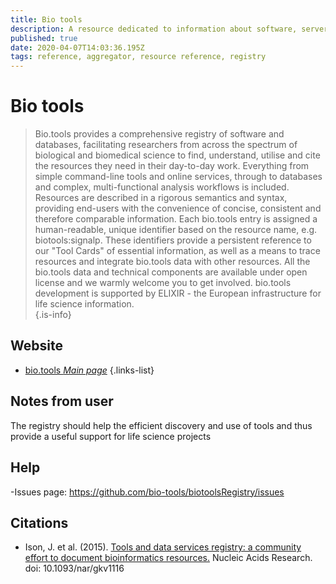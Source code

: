 ```yaml
---
title: Bio tools
description: A resource dedicated to information about software, servers and other platforms used in analyzing biological data.
published: true
date: 2020-04-07T14:03:36.195Z
tags: reference, aggregator, resource reference, registry
---
```


# Bio tools

>  Bio.tools provides a comprehensive registry of software and databases, facilitating researchers from across the spectrum of biological and biomedical science to find, understand, utilise and cite the resources they need in their day-to-day work.
&NewLine;
Everything from simple command-line tools and online services, through to databases and complex, multi-functional analysis workflows is included. Resources are described in a rigorous semantics and syntax, providing end-users with the convenience of concise, consistent and therefore comparable information.
&NewLine;
Each bio.tools entry is assigned a human-readable, unique identifier based on the resource name, e.g. biotools:signalp. These identifiers provide a persistent reference to our "Tool Cards" of essential information, as well as a means to trace resources and integrate bio.tools data with other resources.
&NewLine;
All the bio.tools data and technical components are available under open license and we warmly welcome you to get involved. bio.tools development is supported by ELIXIR - the European infrastructure for life science information.  
{.is-info}

## Website

- [bio.tools *Main page*](https://bio.tools/)
{.links-list}

## Notes from user
The registry should help the efficient discovery and use of tools and thus provide a useful support for life science projects


## Help 
-Issues page: https://github.com/bio-tools/biotoolsRegistry/issues 

## Citations
- Ison, J. et al. (2015). [Tools and data services registry: a community effort to document bioinformatics resources.](https://academic.oup.com/nar/article/44/D1/D38/2502620) Nucleic Acids Research. doi: 10.1093/nar/gkv1116



